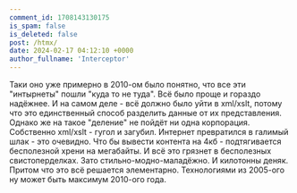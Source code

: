 ```yaml
---
comment_id: 1708143130175
is_spam: false
is_deleted: false
post: /htmx/
date: 2024-02-17 04:12:10 +0000
author_fullname: 'Interceptor'
---
```


Таки оно уже примерно в 2010-ом было понятно, что все эти "интырнеты" пошли "куда то не туда". Всё было проще и гораздо надёжнее. И на самом деле - всё должно было уйти в xml/xslt, потому что это единственный способ разделить данные от их представления. Однако же на такое "деление" не пойдёт ни одна корпорация. Собственно xml/xslt - гугол и загубил. Интернет превратился в галимый шлак - это очевидно. Что бы вывести контента на 4кб - подтягивается бесполезной хрени на мегабайты. И всё это грязнет в бесполезных свистоперделках. Зато стильно-модно-маладёжно. И килотонны деняк. Притом что это всё решается элементарно. Технологиями из 2005-ого ну может быть максимум 2010-ого года.
